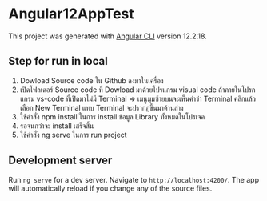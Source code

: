# Angular12AppTest

This project was generated with [Angular CLI](https://github.com/angular/angular-cli) version 12.2.18.

## Step for run in local

1. Dowload Source code ใน Github ลงมาในเครื่อง
2. เปิดโฟลเดอร์ Source code ที่ Dowload มาด้วยโปรแกรม visual code ถ้าภายในโปรกแกรม vs-code ที่เปิดมาไม่มี Terminal => เมนูมุมซ้ายบนจะเห็นคำว่า Terminal คลิกแล้วเลือก New Terminal แทบ Terminal จะปรากฎขึ้นมาด้านล่าง
3. ใช้คำสั่ง npm install ในการ install ข้อมูล Library ทั้งหมดในโปรเจค
4. รอจนกว่าจะ install เสร็จสิ้น
5. ใช้คำสั่ง ng serve ในการ run project

## Development server

Run `ng serve` for a dev server. Navigate to `http://localhost:4200/`. The app will automatically reload if you change any of the source files.
